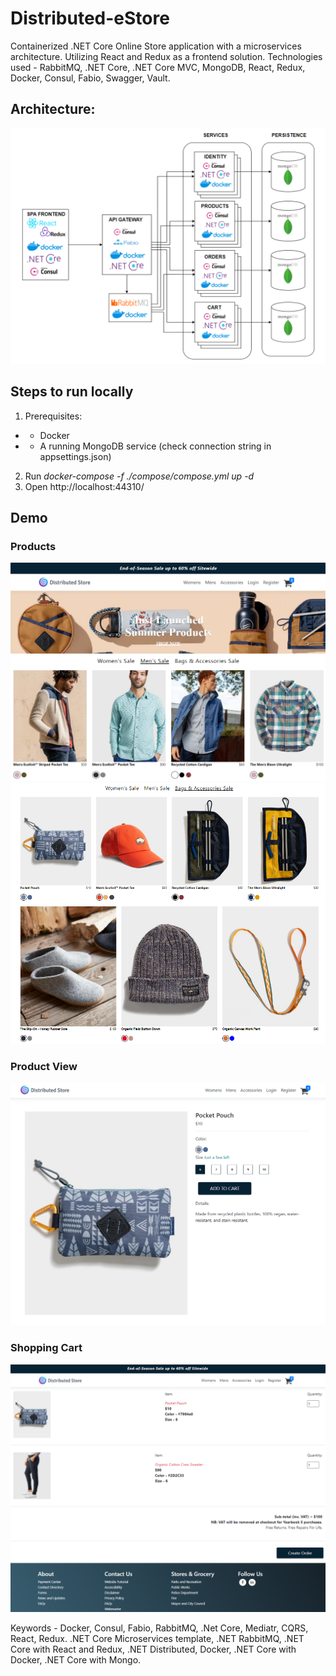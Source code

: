 # Distributed-eStore

Containerized .NET Core Online Store application with a microservices architecture. Utilizing React and Redux as a frontend solution.
Technologies used - RabbitMQ, .NET Core, .NET Core MVC, MongoDB, React, Redux, Docker, Consul, Fabio, Swagger, Vault.

## Architecture:
![Sorry, error loading image of diagram](architecture.png)

## Steps to run locally
1. Prerequisites:
* - Docker
* - A running MongoDB service (check connection string in appsettings.json)
2. Run _docker-compose -f ./compose/compose.yml up -d_
3. Open http://localhost:44310/

## Demo

### Products
![Sorry, error loading image of diagram](products1.png)
![Sorry, error loading image of diagram](products2.png)

### Product View
![Sorry, error loading image of diagram](product.png)

### Shopping Cart
![Sorry, error loading image of diagram](cart.png)

Keywords - Docker, Consul, Fabio, RabbitMQ, .Net Core, Mediatr, CQRS, React, Redux. .NET Core Microservices template, .NET RabbitMQ, .NET Core with React and Redux, .NET Distributed, Docker, .NET Core with Docker, .NET Core with Mongo.
